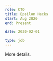 ```yaml
---
role: CTO
title: Epsilon Hacks
start: Aug 2020
end: Present

date: 2020-02-01

type: job
---
```


More details.
